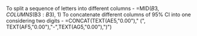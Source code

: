 To split a sequence of letters into different columns - =MID($B3, COLUMNS($B$3:B$3), 1)
To concatenate different columns of 95% CI into one considering two digits - =CONCAT(TEXT(AE5,"0.00")," (", TEXT(AF5,"0.00"),"-",TEXT(AG5,"0.00"),")")
